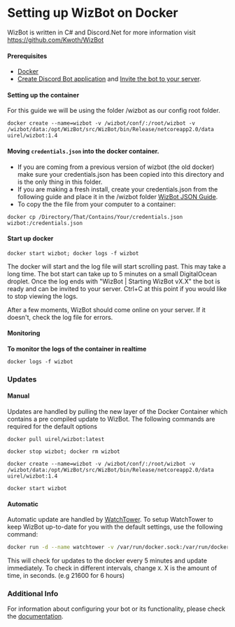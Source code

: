 # Setting up WizBot on Docker
WizBot is written in C# and Discord.Net for more information visit <https://github.com/Kwoth/WizBot>

#### Prerequisites
- [Docker](https://docs.docker.com/engine/installation/)
- [Create Discord Bot application](http://wizbot.readthedocs.io/en/latest/JSON%20Explanations/#creating-discord-bot-application) and [Invite the bot to your server](http://wizbot.readthedocs.io/en/latest/JSON%20Explanations/#inviting-your-bot-to-your-server). 

#### Setting up the container
For this guide we will be using the folder /wizbot as our config root folder.
```
docker create --name=wizbot -v /wizbot/conf/:/root/wizbot -v /wizbot/data:/opt/WizBot/src/WizBot/bin/Release/netcoreapp2.0/data uirel/wizbot:1.4
```

#### Moving `credentials.json` into the docker container. 

- If you are coming from a previous version of wizbot (the old docker) make sure your credentials.json has been copied into this directory and is the only thing in this folder.
- If you are making a fresh install, create your credentials.json from the following guide and place it in the /wizbot folder [WizBot JSON Guide](http://wizbot.readthedocs.io/en/latest/JSON%20Explanations/). 
- To copy the the file from your computer to a container: 
```
docker cp /Directory/That/Contains/Your/credentials.json wizbot:/credentials.json
```

#### Start up docker
```
docker start wizbot; docker logs -f wizbot
```
The docker will start and the log file will start scrolling past. This may take a long time. The bot start can take up to 5 minutes on a small DigitalOcean droplet.
Once the log ends with "WizBot | Starting WizBot vX.X" the bot is ready and can be invited to your server. Ctrl+C at this point if you would like to stop viewing the logs.

After a few moments, WizBot should come online on your server. If it doesn't, check the log file for errors. 

#### Monitoring
**To monitor the logs of the container in realtime** 
```
docker logs -f wizbot
```

### Updates

#### Manual
Updates are handled by pulling the new layer of the Docker Container which contains a pre compiled update to WizBot.
The following commands are required for the default options

`docker pull uirel/wizbot:latest`

`docker stop wizbot; docker rm wizbot`

```
docker create --name=wizbot -v /wizbot/conf/:/root/wizbot -v /wizbot/data:/opt/WizBot/src/WizBot/bin/Release/netcoreapp2.0/data uirel/wizbot:1.4
```

`docker start wizbot`


#### Automatic
Automatic update are handled by [WatchTower](https://github.com/CenturyLinkLabs/watchtower).
To setup WatchTower to keep WizBot up-to-date for you with the default settings, use the following command:

```bash
docker run -d --name watchtower -v /var/run/docker.sock:/var/run/docker.sock centurylink/watchtower --cleanup wizbot --interval 300
```

This will check for updates to the docker every 5 minutes and update immediately. To check in different intervals, change `X`. X is the amount of time, in seconds. (e.g 21600 for 6 hours)

### Additional Info
For information about configuring your bot or its functionality, please check the [documentation](http://wizbot.readthedocs.io/en/latest).